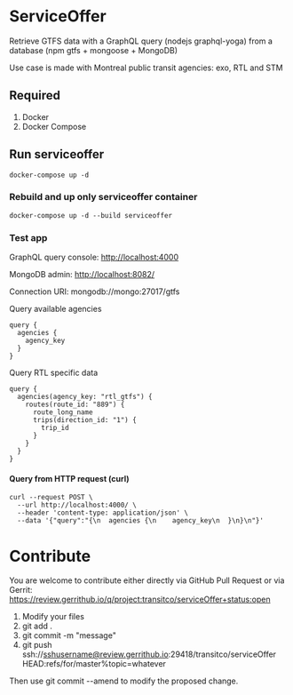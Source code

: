 # ServiceOffer

Retrieve GTFS data with a GraphQL query (nodejs graphql-yoga) from a database (npm gtfs + mongoose + MongoDB)

Use case is made with Montreal public transit agencies: exo, RTL and STM

## Required
1. Docker
2. Docker Compose

## Run serviceoffer

`docker-compose up -d`

### Rebuild and up only serviceoffer container

`docker-compose up -d --build serviceoffer`

### Test app

GraphQL query console: <http://localhost:4000>

MongoDB admin: <http://localhost:8082/>

Connection URI: mongodb://mongo:27017/gtfs

Query available agencies
```
query {
  agencies {
    agency_key
  }
}
```

Query RTL specific data
```
query {
  agencies(agency_key: "rtl_gtfs") {
    routes(route_id: "889") {
      route_long_name
      trips(direction_id: "1") {
        trip_id
      }
    }
  }
}
```
#### Query from HTTP request (curl)

```
curl --request POST \
  --url http://localhost:4000/ \
  --header 'content-type: application/json' \
  --data '{"query":"{\n  agencies {\n    agency_key\n  }\n}\n"}'
```
# Contribute

You are welcome to contribute either directly via GitHub Pull Request or via Gerrit:
<https://review.gerrithub.io/q/project:transitco/serviceOffer+status:open>

1. Modify your files
2. git add .
3. git commit -m "message"
4. git push ssh://sshusername@review.gerrithub.io:29418/transitco/serviceOffer HEAD:refs/for/master%topic=whatever

Then use git commit --amend to modify the proposed change.
